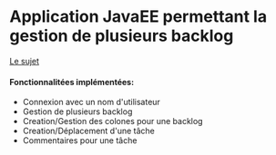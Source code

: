 # Application JavaEE permettant la gestion de plusieurs backlog

[Le sujet](TP34_JavaEE.pdf)

#### Fonctionnalitées implémentées:
- Connexion avec un nom d'utilisateur
- Gestion de plusieurs backlog
- Creation/Gestion des colones pour une backlog
- Creation/Déplacement d'une tâche
- Commentaires pour une tâche

